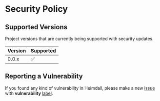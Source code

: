 # Security Policy

## Supported Versions
Project versions that are currently being supported with security updates.

| Version    | Supported          |
| ---------- | ------------------ |
| 0.0.x      | :white_check_mark: |

## Reporting a Vulnerability
If you found any kind of vulnerability in Heimdall, please make a new [issue](https://github.com/ezralazuardy/heimdall/issues) with **vulnerability** [label](https://github.com/ezralazuardy/heimdall/labels).
